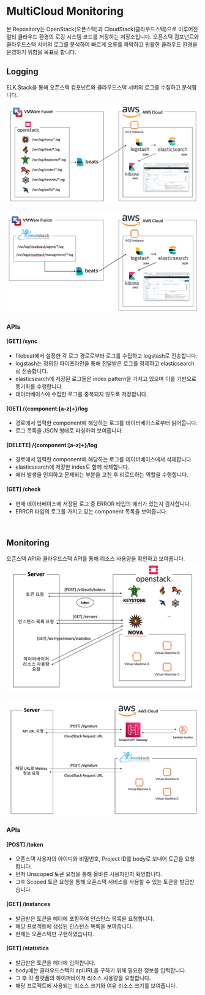 # MultiCloud Monitoring
본 Repository는 OpenStack(오픈스택)과 CloudStack(클라우드스택)으로 이루어진 멀티 클라우드 환경의 로깅 시스템 코드를 저장하는 저장소입니다. 오픈스택 컴포넌트와 클라우드스택 서버의 로그를 분석하여 빠르게 오류를 파악하고 원활한 클라우드 환경을 운영하기 위함을 목표로 합니다.
## Logging
ELK Stack을 통해 오픈스택 컴포넌트와 클라우드스택 서버의 로그를 수집하고 분석합니다.   
<br>
<img src="./Logging Architecture.png" title="오픈스택 로깅 구조" alt="logging architecture"></img>
<br>
<br>
<img src="./Logging Architecture2.png" title="클라우드스택 로깅 구조" alt="logging architecture2"></img>
<br>

### APIs
#### [GET] /sync
- filebeat에서 설정한 각 로그 경로로부터 로그를 수집하고 logstash로 전송합니다.   
- logstash는 정의된 파이프라인을 통해 전달받은 로그를 정제하고 elasticsearch로 전송합니다.   
- elasticsearch에 저장된 로그들은 index pattern을 가지고 있으며 이를 기반으로 동기화를 수행합니다.   
- 데이터베이스에 수집한 로그를 중복되지 않도록 저장합니다.
   
#### [GET] /{component:[a-z]+}/log
- 경로에서 입력한 component에 해당하는 로그를 데이터베이스로부터 읽어옵니다.
- 로그 목록을 JSON 형태로 파싱하여 보여줍니다.
   
#### [DELETE] /{component:[a-z]+}/log
- 경로에서 입력한 component에 해당하는 로그를 데이터베이스에서 삭제합니다.
- elasticsearch에 저장한 index도 함께 삭제합니다.
- 에러 발생을 인지하고 문제되는 부분을 고친 후 리로드하는 역할을 수행합니다.
   
#### [GET] /check
- 현재 데이터베이스에 저장된 로그 중 ERROR 타입의 에러가 있는지 검사합니다.
- ERROR 타입의 로그를 가지고 있는 component 목록을 보여줍니다.
   
<br> 

## Monitoring
오픈스택 API와 클라우드스택 API를 통해 리소스 사용량을 확인하고 보여줍니다.
<br>
<img src="./Monitoring Architecture.png" title="오픈스택 모니터링 구조" alt="monitoring architecture"></img>
<br>
<br>
<img src="./Monitoring Architecture2.png" title="클라우드스택 모니터링 구조" alt="monitoring architecture2"></img>
<br>

### APIs
#### [POST] /token
- 오픈스택 사용자의 아이디와 비밀번호, Project ID를 body로 보내어 토큰을 요청합니다.
- 먼저 Unscoped 토큰 요청을 통해 올바른 사용자인지 확인합니다.
- 그후 Scoped 토큰 요청을 통해 오픈스택 서비스를 사용할 수 있는 토큰을 발급받습니다.
   
#### [GET] /instances
- 발급받은 토큰을 헤더에 포함하여 인스턴스 목록을 요청합니다.
- 해당 프로젝트에 생성된 인스턴스 목록을 보여줍니다.
- 현재는 오픈스택만 구현하였습니다.
   
#### [GET] /statistics
- 발급받은 토큰을 헤더에 입력합니다.
- body에는 클라우드스택의 apiURL을 구하기 위해 필요한 정보를 입력합니다.
- 그 후 각 플랫폼의 하이퍼바이저 리소스 사용량을 요청합니다.
- 해당 프로젝트에 사용되는 리소스 크기와 여유 리소스 크기를 보여줍니다.

